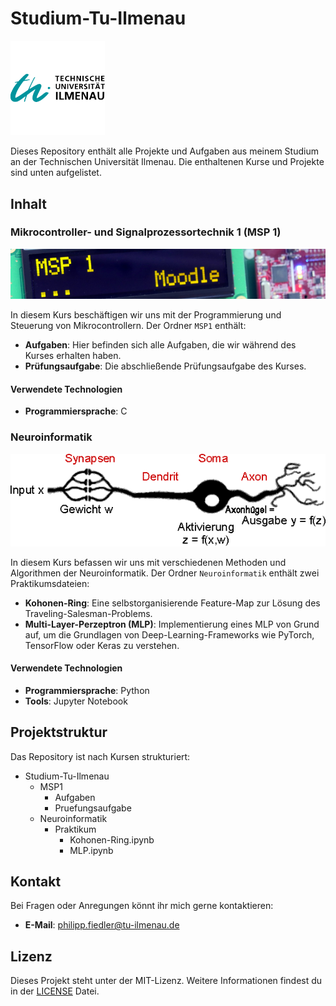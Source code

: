 # Studium-Tu-Ilmenau



<img src="./Image_LICENSE/technische-universitat-ilmenau-seeklogo.svg" alt="TU Ilmenau Logo" width="30%">

Dieses Repository enthält alle Projekte und Aufgaben aus meinem Studium an der Technischen Universität Ilmenau. Die enthaltenen Kurse und Projekte sind unten aufgelistet.

## Inhalt

### Mikrocontroller- und Signalprozessortechnik 1 (MSP 1)

![MSP 1](./Image_LICENSE/moodle_lcd_web_a.jpg)

In diesem Kurs beschäftigen wir uns mit der Programmierung und Steuerung von Mikrocontrollern. Der Ordner `MSP1` enthält:

- **Aufgaben**: Hier befinden sich alle Aufgaben, die wir während des Kurses erhalten haben.
- **Prüfungsaufgabe**: Die abschließende Prüfungsaufgabe des Kurses.

#### Verwendete Technologien

- **Programmiersprache**: C

### Neuroinformatik

![Neuroinformatik](./Image_LICENSE/NI-Prakt-Logo.gif)

In diesem Kurs befassen wir uns mit verschiedenen Methoden und Algorithmen der Neuroinformatik. Der Ordner `Neuroinformatik` enthält zwei Praktikumsdateien:

- **Kohonen-Ring**: Eine selbstorganisierende Feature-Map zur Lösung des Traveling-Salesman-Problems.
- **Multi-Layer-Perzeptron (MLP)**: Implementierung eines MLP von Grund auf, um die Grundlagen von Deep-Learning-Frameworks wie PyTorch, TensorFlow oder Keras zu verstehen.

#### Verwendete Technologien

- **Programmiersprache**: Python
- **Tools**: Jupyter Notebook

## Projektstruktur

Das Repository ist nach Kursen strukturiert:


* Studium-Tu-Ilmenau
    * MSP1
        * Aufgaben
        * Pruefungsaufgabe
    * Neuroinformatik
        * Praktikum
            * Kohonen-Ring.ipynb
            * MLP.ipynb

## Kontakt

Bei Fragen oder Anregungen könnt ihr mich gerne kontaktieren:

- **E-Mail**: [philipp.fiedler@tu-ilmenau.de](mailto:philipp.fiedler@tu-ilmenau.de)

## Lizenz

Dieses Projekt steht unter der MIT-Lizenz. Weitere Informationen findest du in der [LICENSE](./Image_LICENSE/LICENSE) Datei.
